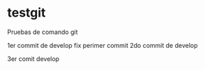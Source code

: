 # testgit

Pruebas de comando git

1er commit de develop
fix perimer commit
2do commit de develop

3er comit develop
